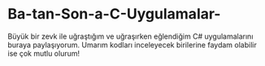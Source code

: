 # Ba-tan-Son-a-C-Uygulamalar-

Büyük bir zevk ile uğraştığım ve uğraşırken eğlendiğim C# uygulamalarını buraya paylaşıyorum. Umarım kodları inceleyecek birilerine faydam olabilir ise çok mutlu olurum!
